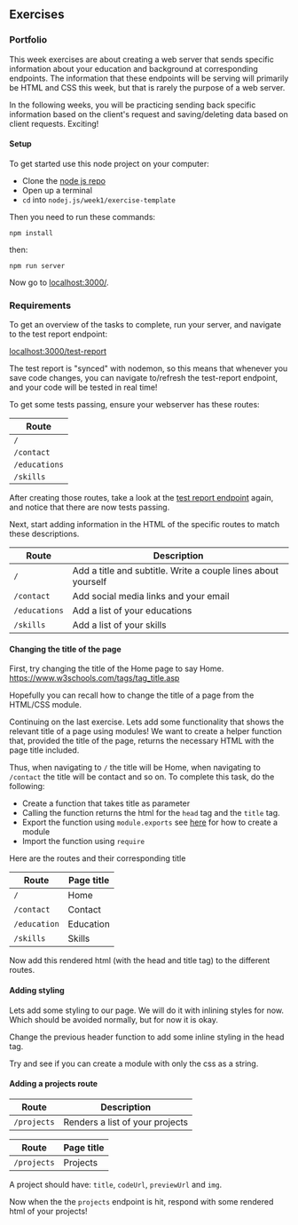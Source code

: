 ## Exercises

### Portfolio

This week exercises are about creating a web server that sends specific information about your education and background at corresponding endpoints. The information that these endpoints will be serving will primarily be HTML and CSS this week, but that is rarely the purpose of a web server.

In the following weeks, you will be practicing sending back specific information based on the client's request and saving/deleting data based on client requests. Exciting!

#### Setup

To get started use this node project on your computer: 
- Clone the [node js repo](https://github.com/HackYourFuture-CPH/node.js)
- Open up a terminal
- `cd` into `nodej.js/week1/exercise-template`

Then you need to run these commands: 

`npm install`

then:

`npm run server`

Now go to [localhost:3000/](http://localhost:3000/).

### Requirements

To get an overview of the tasks to complete, run your server, and navigate to the test report endpoint:

[localhost:3000/test-report](http://localhost:3000/test-report)

The test report is "synced" with nodemon, so this means that whenever you save code changes, you can navigate to/refresh the test-report endpoint, and your code will be tested in real time!

To get some tests passing, ensure your webserver has these routes:

| Route         
| -------------
| `/`
| `/contact`
| `/educations`
| `/skills`

After creating those routes, take a look at the [test report endpoint](http://localhost:3000/test-report) again, and notice that there are now tests passing.

Next, start adding information in the HTML of the specific routes to match these descriptions.

| Route         | Description                                                    |
| ------------- | -------------------------------------------------------------- |
| `/`           | Add a title and subtitle. Write a couple lines about yourself  |
| `/contact`    | Add social media links and your email                          |
| `/educations` | Add a list of your educations                                  |
| `/skills`     | Add a list of your skills                                      |


#### Changing the title of the page

First, try changing the title of the Home page to say Home. https://www.w3schools.com/tags/tag_title.asp

Hopefully you can recall how to change the title of a page from the HTML/CSS module.

Continuing on the last exercise. Lets add some functionality that shows the relevant title of a page using modules! We want to create a helper function that, provided the title of the page, returns the necessary HTML with the page title included.

Thus, when navigating to `/` the title will be Home, when navigating to `/contact` the title will be contact and so on. To complete this task, do the following:

- Create a function that takes title as parameter
- Calling the function returns the html for the `head` tag and the `title` tag.
- Export the function using `module.exports` see [here](https://youtu.be/R-dl4-VnZYA?t=615) for how to create a module
- Import the function using `require`

Here are the routes and their corresponding title

| Route         | Page title |
| ------------- | ---------- |
| `/`           | Home       |
| `/contact`    | Contact    |
| `/education`  | Education  |
| `/skills`     | Skills     |

Now add this rendered html (with the head and title tag) to the different routes.

#### Adding styling

Lets add some styling to our page. We will do it with inlining styles for now. Which should be avoided normally, but for now it is okay.

Change the previous header function to add some inline styling in the head tag.

Try and see if you can create a module with only the css as a string.

#### Adding a projects route

| Route       | Description                     |
| ----------- | ------------------------------- |
| `/projects` | Renders a list of your projects |

| Route       | Page title |
| ----------- | ---------- |
| `/projects` | Projects   |

A project should have: `title`, `codeUrl`, `previewUrl` and `img`.

Now when the the `projects` endpoint is hit, respond with some rendered html of your projects!
